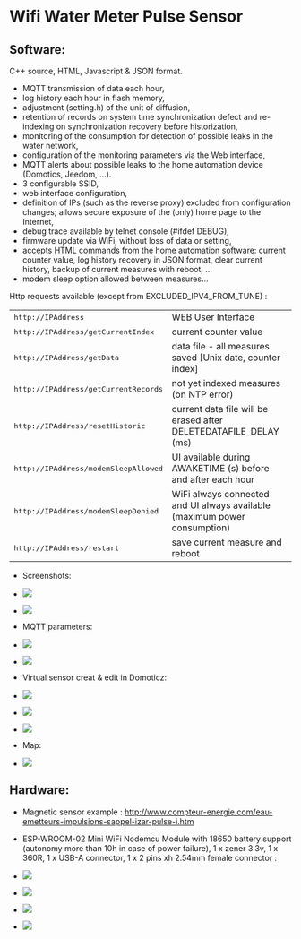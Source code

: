 Wifi Water Meter Pulse Sensor
=============================


Software:
---------

C++ source, HTML, Javascript & JSON format.

* MQTT transmission of data each hour,
* log history each hour in flash memory,
* adjustment (setting.h) of the unit of diffusion,
* retention of records on system time synchronization defect and re-indexing on synchronization recovery before historization,
* monitoring of the consumption for detection of possible leaks in the water network,
* configuration of the monitoring parameters via the Web interface,
* MQTT alerts about possible leaks to the home automation device (Domotics, Jeedom, ...).
* 3 configurable SSID,
* web interface configuration,
* definition of IPs (such as the reverse proxy) excluded from configuration changes; allows secure exposure of the (only) home page to the Internet,
* debug trace available by telnet console (#ifdef DEBUG),
* firmware update via WiFi, without loss of data or setting,
* accepts HTML commands from the home automation software: current counter value, log history recovery in JSON format, clear current history, backup of current measures with reboot, ...
* modem sleep option allowed between measures...


Http requests available (except from EXCLUDED_IPV4_FROM_TUNE) :
<table>
  <tr>
    <td><tt>http://IPAddress</tt></td>
    <td>WEB User Interface</td>
  </tr>
  <tr>
    <td><tt>http://IPAddress/getCurrentIndex</tt></td>
    <td>current counter value</td>
  </tr>
  <tr>
    <td><tt>http://IPAddress/getData</tt></td>
    <td>data file - all measures saved [Unix date, counter index]</td>
  </tr>
  <tr>
    <td><tt>http://IPAddress/getCurrentRecords</tt></td>
    <td>not yet indexed measures (on NTP error)</td>
  </tr>
  <tr>
    <td><tt>http://IPAddress/resetHistoric</tt></td>
    <td>current data file will be erased after DELETEDATAFILE_DELAY (ms)</td>
  </tr>
  <tr>
    <td><tt>http://IPAddress/modemSleepAllowed</tt></td>
    <td>UI available during AWAKETIME (s) before and after each hour</td>
  </tr>
  <tr>
    <td><tt>http://IPAddress/modemSleepDenied</tt></td>
    <td>WiFi always connected and UI always available (maximum power consumption)</td>
  </tr>
  <tr>
    <td><tt>http://IPAddress/restart</tt></td>
    <td>save current measure and reboot</td>
  </tr>
</table>

* Screenshots:

* ![](doc/images/screenshot.png)

* ![](doc/images/about.jpg)

* MQTT parameters:

* ![](doc/images/mqtt1.png)

* ![](doc/images/mqtt2.png)

* Virtual sensor creat & edit in Domoticz:

* ![](doc/images/domoticz/edit.png)

* ![](doc/images/domoticz/devices.png)

* ![](doc/images/domoticz/sensors.png)

* Map:

* ![](doc/images/domoticz/map.png)


Hardware:
---------

* Magnetic sensor example : http://www.compteur-energie.com/eau-emetteurs-impulsions-sappel-izar-pulse-i.htm

* ESP-WROOM-02 Mini WiFi Nodemcu Module with 18650 battery support (autonomy more than 10h in case of power failure), 1 x zener 3.3v, 1 x 360R, 1 x USB-A connector, 1 x 2 pins xh 2.54mm female connector :

* ![](doc/images/esp8266.jpg)

* ![](doc/images/case1.jpg)

* ![](doc/images/case2.jpg)

* ![](doc/images/case3.jpg)



